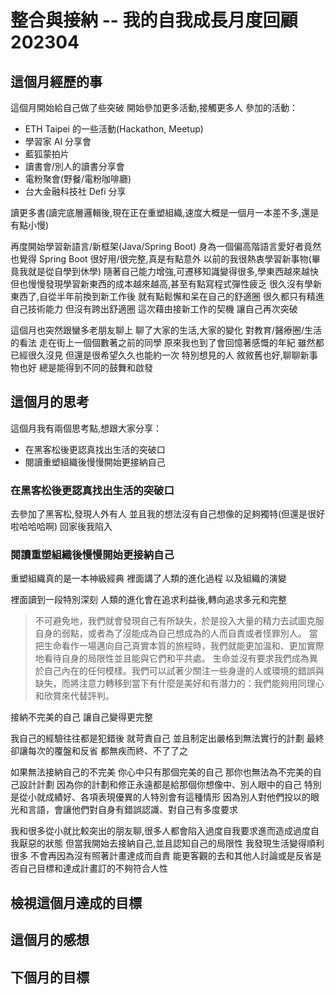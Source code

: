 # 整合與接納 -- 我的自我成長月度回顧 202304

## 這個月經歷的事

這個月開始給自己做了些突破
開始參加更多活動,接觸更多人
參加的活動：

- ETH Taipei 的一些活動(Hackathon, Meetup)
- 學習家 AI 分享會
- 藍狐蒙拍片
- 讀書會/別人的讀書分享會
- 電粉聚會(野餐/電粉咖啡廳)
- 台大金融科技社 Defi 分享

讀更多書(讀完底層邏輯後,現在正在重塑組織,速度大概是一個月一本差不多,還是有點小慢)

再度開始學習新語言/新框架(Java/Spring Boot)
身為一個偏高階語言愛好者竟然也覺得 Spring Boot 很好用/很完整,真是有點意外
以前的我很熱衷學習新事物(畢竟我就是從自學到休學)
隨著自己能力增強,可遷移知識變得很多,學東西越來越快
但也慢慢發現學習新東西的成本越來越高,甚至有點寫程式彈性疲乏
很久沒有學新東西了,自從半年前換到新工作後
就有點鬆懈和呆在自己的舒適圈
很久都只有精進自己技術能力
但沒有跨出舒適圈
這次藉由接新工作的契機
讓自己再次突破

這個月也突然跟蠻多老朋友聊上
聊了大家的生活,大家的變化
對教育/醫療圈/生活的看法
走在街上一個個數著之前的同學
原來我也到了會回憶著感慨的年紀
雖然都已經很久沒見
但還是很希望久久也能約一次
特別想見的人
敘敘舊也好,聊聊新事物也好
總是能得到不同的鼓舞和啟發

## 這個月的思考

這個月我有兩個思考點,想跟大家分享：

- 在黑客松後更認真找出生活的突破口
- 閱讀重塑組織後慢慢開始更接納自己

### 在黑客松後更認真找出生活的突破口

去參加了黑客松,發現人外有人
並且我的想法沒有自己想像的足夠獨特(但還是很好啦哈哈哈啊)
回家後我陷入

### 閱讀重塑組織後慢慢開始更接納自己

重塑組織真的是一本神級經典
裡面講了人類的進化過程
以及組織的演變

裡面讀到一段特別深刻
人類的進化會在追求利益後,轉向追求多元和完整

> 不可避免地，我們就會發現自己有所缺失，於是投入大量的精力去試圖克服自身的弱點，或者為了沒能成為自己想成為的人而自責或者怪罪別人。
當把生命看作一場邁向自己真實本質的旅程時，我們就能更加溫和、更加實際地看待自身的局限性並且能與它們和平共處。
生命並沒有要求我們成為異於自己內在的任何模樣。我們可以試著少關注一些身邊的人或環境的錯誤與缺失，而將注意力轉移到當下有什麼是美好和有潛力的：我們能夠用同理心和欣賞來代替評判。

接納不完美的自己
讓自己變得更完整

我自己的經驗往往都是犯錯後
就苛責自己
並且制定出嚴格到無法實行的計劃
最終卻讓每次的覆盤和反省
都無疾而終、不了了之

如果無法接納自己的不完美
你心中只有那個完美的自己
那你也無法為不完美的自己設計計劃
因為你的計劃和修正永遠都是給那個你想像中、別人眼中的自己
特別是從小就成績好、各項表現優異的人特別會有這種情形
因為別人對他們投以的眼光和言語，會讓他們對自身有錯誤認識、對自己有多度要求

我和很多從小就比較突出的朋友聊,很多人都會陷入過度自我要求進而造成過度自我厭惡的狀態
但當我開始去接納自己,並且認知自己的局限性
我發現生活變得順利很多
不會再因為沒有照著計畫達成而自責
能更客觀的去和其他人討論或是反省是否自己目標和達成計畫訂的不夠符合人性

## 檢視這個月達成的目標

## 這個月的感想

## 下個月的目標
